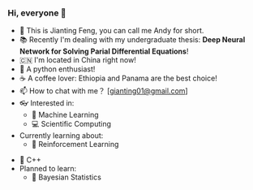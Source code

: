 ### Hi, everyone :wave:

- :telescope: This is Jianting Feng, you can call me Andy for short. 
- :books: Recently I'm dealing with my undergraduate thesis: **Deep Neural Network for Solving Parial Differential Equations**!
- :cn: I'm located in China right now!
- :snake: A python enthusiast!
- :coffee: A coffee lover: Ethiopia and Panama are the best choice!
- :mailbox: How to chat with me？ [gianting01@gmail.com]
- :eyeglasses: Interested in:
  - :slot_machine: Machine Learning
  - :computer: Scientific Computing
- Currently learning about:
  - :slot_machine: Reinforcement Learning
<!--   - :bulb: Theoretical Machine Learning  -->
  - :seedling: C++
- Planned to learn:
  - :watermelon: Bayesian Statistics
<!-- - Living with my Beagle dog :dog2:!
- Dream to travel: :jp:, :us:, :uk: and :ca:
 -->
